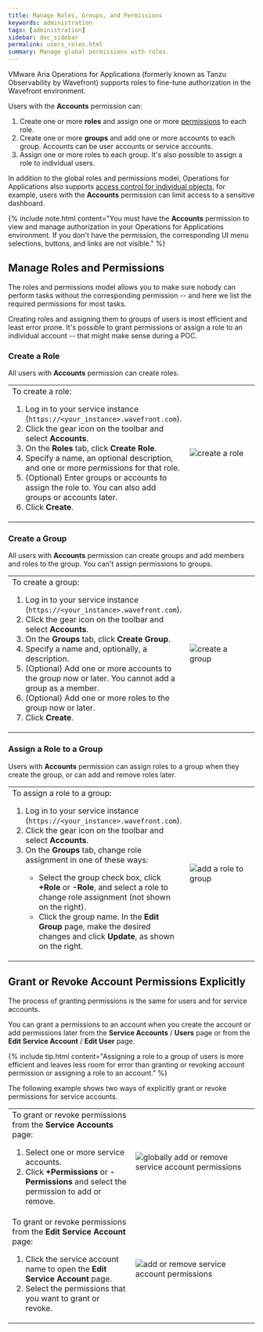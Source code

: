 ```yaml
---
title: Manage Roles, Groups, and Permissions
keywords: administration
tags: [administration]
sidebar: doc_sidebar
permalink: users_roles.html
summary: Manage global permissions with roles.
---
```


VMware Aria Operations for Applications (formerly known as Tanzu Observability by Wavefront) supports roles to fine-tune authorization in the Wavefront environment.

Users with the **Accounts** permission can:
1. Create one or more **roles** and assign one or more [permissions](permissions_overview.html) to each role.
2. Create one or more **groups** and add one or more accounts to each group. Accounts can be user accounts or service accounts.
3. Assign one or more roles to each group. It's also possible to assign a role to individual users.

In addition to the global roles and permissions model, Operations for Applications also supports [access control for individual objects](access.html), for example, users with the **Accounts** permission can limit access to a sensitive dashboard.

{% include note.html content="You must have the **Accounts** permission to view and manage authorization in your Operations for Applications environment. If you don't have the permission, the corresponding UI menu selections, buttons, and links are not visible." %}


## Manage Roles and Permissions

The roles and permissions model allows you to make sure nobody can perform tasks without the corresponding permission -- and here we list the required permissions for most tasks.

Creating roles and assigning them to groups of users is most efficient and least error prone. It's possible to grant permissions or assign a role to an individual account -- that might make sense during a POC.

### Create a Role

All users with **Accounts** permission can create roles.

<table style="width: 100%;">
<tbody>
<tr>
<td width="50%">
To create a role:
<ol><li>Log in to your service instance (<code>https://&lt;your_instance&gt;.wavefront.com</code>).</li>
<li>Click the gear icon on the toolbar and select <strong>Accounts</strong>.</li>
<li>On the <strong>Roles</strong> tab, click <strong>Create Role</strong>.</li>
<li>Specify a name, an optional description, and one or more permissions for that role.</li>
<li>(Optional) Enter groups or accounts to assign the role to. You can also add groups or accounts later. </li>
<li>Click <strong>Create</strong>. </li>
</ol></td>
<td width="50%"><img src="/images/create_role.png" alt="create a role"/></td>
</tr>
</tbody>
</table>


### Create a Group

All users with **Accounts** permission can create groups and add members and roles to the group. You can't assign permissions to groups.

<table style="width: 100%;">
<tbody>
<tr>
<td width="50%">
To create a group:
<ol><li>Log in to your service instance (<code>https://&lt;your_instance&gt;.wavefront.com</code>).</li>
<li>Click the gear icon on the toolbar and select <strong>Accounts</strong>.</li>
<li>On the <strong>Groups</strong> tab, click <strong>Create Group</strong>.</li>
<li>Specify a name and, optionally, a description.</li>
<li>(Optional) Add one or more accounts to the group now or later. You cannot add a group as a member.</li>
<li>(Optional) Add one or more roles to the group now or later. </li>
<li>Click <strong>Create</strong>. </li></ol></td>
<td width="50%"><img src="/images/create_group.png" alt="create a group"/></td>
</tr>
</tbody>
</table>


### Assign a Role to a Group

Users with **Accounts** permission can assign roles to a group when they create the group, or can add and remove roles later.

<table style="width: 100%;">
<tbody>
<tr>
<td width="50%">
To assign a role to a group:
<ol><li>Log in to your service instance (<code>https://&lt;your_instance&gt;.wavefront.com</code>).</li>
<li>Click the gear icon on the toolbar and select <strong>Accounts</strong>.</li>
<li>On the <strong>Groups</strong> tab, change role assignment in one of these ways: </li>
<ul><li>Select the group check box, click <strong>+Role</strong> or <strong>-Role</strong>, and select a role to change role assignment (not shown on  the right).</li>
<li>Click the group name. In the <strong>Edit Group</strong> page, make the desired changes and click <strong>Update</strong>, as shown on the right.</li></ul>
</ol>
</td>
<td width="50%"><img src="/images/add_role_to_group.png" alt="add a role to group"/></td>
</tr>
</tbody>
</table>


## Grant or Revoke Account Permissions Explicitly

The process of granting permissions is the same for users and for service accounts.

You can grant a permissions to an account when you create the account or add permissions later from the **Service Accounts** / **Users** page or from the **Edit Service Account** / **Edit User** page.


{% include tip.html content="Assigning a role to a group of users is more efficient and leaves less room for error than granting or revoking account permission or assigning a role to an account." %}


The following example shows two ways of explicitly grant or revoke permissions for service accounts.

<table style="width: 100%;">
<tbody>
<tr>
<td width="50%">
To grant or revoke permissions from the <strong>Service Accounts</strong> page:
<ol><li>Select one or more service accounts. </li>
<li>Click <strong>+Permissions</strong> or <strong>-Permissions</strong> and select the permission to add or remove.</li>
</ol></td>
<td width="50%"><img src="/images/sa_add_permission_global.png" alt="globally add or remove service account permissions"/></td>
</tr>
<tr>
<td width="50%">
To grant or revoke permissions from the <strong>Edit Service Account</strong> page:
<ol><li>Click the service account name to open the <strong>Edit Service Account</strong> page. </li>
<li>Select the permissions that you want to grant or revoke.</li>
</ol></td>
<td width="50%"><img src="/images/sa_add_permission_single.png" alt="add or remove service account permissions"/></td>
</tr>

</tbody>
</table>
